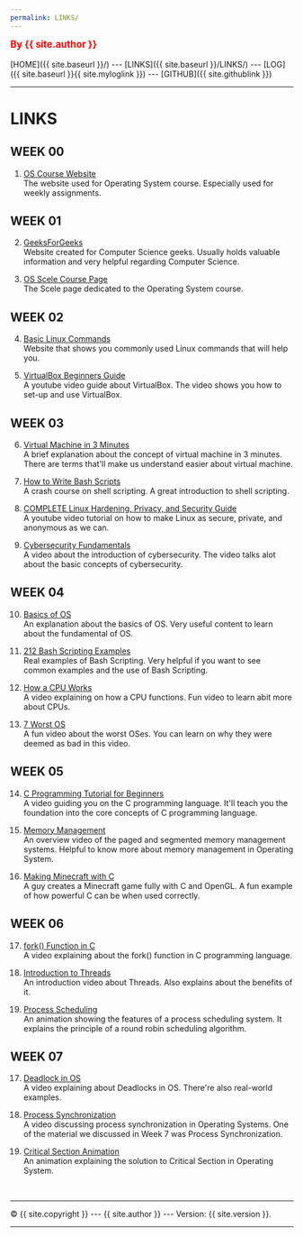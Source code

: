 ```yaml
---
permalink: LINKS/
---
```

<span style="color:red; font-weight:bold; font-size:larger;">By {{ site.author }}</span>
<br><br>
[HOME]({{ site.baseurl }}/) ---
[LINKS]({{ site.baseurl }}/LINKS/) ---
[LOG]({{ site.baseurl }}{{ site.myloglink }}) ---
[GITHUB]({{ site.githublink }})
<br>
<hr>

# LINKS

## WEEK 00

1. [OS Course Website](https://os.vlsm.org/)<br>
The website used for Operating System course. Especially used for weekly assignments.

## WEEK 01

2. [GeeksForGeeks](https://www.geeksforgeeks.org/)<br>
Website created for Computer Science geeks. Usually holds valuable information and very helpful
regarding Computer Science.

3. [OS Scele Course Page](https://scele.cs.ui.ac.id/course/view.php?id=3398)<br>
The Scele page dedicated to the Operating System course.

## WEEK 02

4. [Basic Linux Commands](https://linoxide.com/linux-command/essential-linux-basic-commands/)<br>
Website that shows you commonly used Linux commands that will help you.

5. [VirtualBox Beginners Guide](https://www.youtube.com/watch?v=sB_5fqiysi4)<br>
A youtube video guide about VirtualBox. The video shows you how to set-up and use VirtualBox.

## WEEK 03

6. [Virtual Machine in 3 Minutes](https://www.youtube.com/watch?v=yIVXjl4SwVo)<br>
A brief explanation about the concept of virtual machine in 3 minutes. There are terms that'll make us 
understand easier about virtual machine.

7. [How to Write Bash Scripts](https://www.freecodecamp.org/news/shell-scripting-crash-course-how-to-write-bash-scripts-in-linux/)<br>
A crash course on shell scripting. A great introduction to shell scripting.

8. [COMPLETE Linux Hardening, Privacy, and Security Guide](https://www.youtube.com/watch?v=Sa0KqbpLye4)<br>
A youtube video tutorial on how to make Linux as secure, private, and anonymous as we can.

9. [Cybersecurity Fundamentals](https://www.youtube.com/watch?v=5MMoxyK1Y9o)<br>
A video about the introduction of cybersecurity. The video talks alot about the basic concepts of cybersecurity.

## WEEK 04

10. [Basics of OS](https://www.youtube.com/watch?v=F18RiREDkwE)<br>
An explanation about the basics of OS. Very useful content to learn about the fundamental of OS.

11. [212 Bash Scripting Examples](https://www.youtube.com/watch?v=q2z-MRoNbgM)<br>
Real examples of Bash Scripting. Very helpful if you want to see common examples and the use of Bash Scripting.

12. [How a CPU Works](https://www.youtube.com/watch?v=cNN_tTXABUA)<br>
A video explaining on how a CPU functions. Fun video to learn abit more about CPUs.

13. [7 Worst OS](https://www.youtube.com/watch?v=K9LjvXKA0DM)<br>
A fun video about the worst OSes. You can learn on why they were deemed as bad in this video.

## WEEK 05

14. [C Programming Tutorial for Beginners](https://www.youtube.com/watch?v=KJgsSFOSQv0)<br>
A video guiding you on the C programming language. It'll teach you the foundation into the core concepts of
C programming language.

15. [Memory Management](https://www.youtube.com/watch?v=p9yZNLeOj4s)<br>
An overview video of the paged and segmented memory management systems. Helpful to know more about memory
management in Operating System.

16. [Making Minecraft with C](https://www.youtube.com/watch?v=4O0_-1NaWnY)<br>
A guy creates a Minecraft game fully with C and OpenGL. A fun example of how powerful C can be when used correctly.

## WEEK 06

17. [fork() Function in C](https://www.youtube.com/watch?v=cex9XrZCU14)<br>
A video explaining about the fork() function in C programming language.

18. [Introduction to Threads](https://www.youtube.com/watch?v=LOfGJcVnvAk)<br>
An introduction video about Threads. Also explains about the benefits of it.

19. [Process Scheduling](https://www.youtube.com/watch?v=THqcAa1bbFU)<br>
An animation showing the features of a process scheduling system. It explains the principle of a round robin scheduling algorithm.

## WEEK 07

17. [Deadlock in OS](https://www.youtube.com/watch?v=onkWXaXAgbY)<br>
A video explaining about Deadlocks in OS. There're also real-world examples.

18. [Process Synchronization](https://www.youtube.com/watch?v=ph2awKa8r5Y)<br>
A video discussing process synchronization in Operating Systems. One of the material we discussed in Week 7 was Process Synchronization.

19. [Critical Section Animation](https://www.youtube.com/watch?v=6x_XMDCMyAk)<br>
An animation explaining the solution to Critical Section in Operating System.


<br>
<hr>
&copy; {{ site.copyright }} --- {{ site.author }} --- Version: {{ site.version }}.
<hr>
<br>
